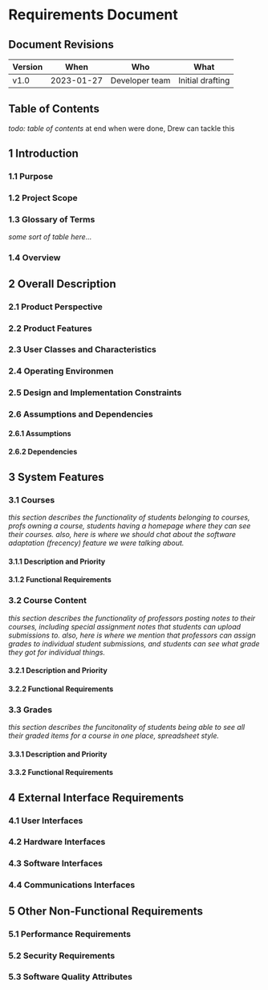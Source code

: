 Requirements Document
=====================

## Document Revisions

| Version | When            | Who                    | What                                      |
| ---     | ---             | ---                    | ---                                       |
| v1.0    | 2023-01-27      | Developer team         | Initial drafting                          |

## Table of Contents

_todo: table of contents_ at end when were done, Drew can tackle this

## 1 Introduction

### 1.1 Purpose

### 1.2 Project Scope

### 1.3 Glossary of Terms

_some sort of table here..._

### 1.4 Overview

## 2 Overall Description

### 2.1 Product Perspective

### 2.2 Product Features

### 2.3 User Classes and Characteristics

### 2.4 Operating Environmen

### 2.5 Design and Implementation Constraints

### 2.6 Assumptions and Dependencies

#### 2.6.1 Assumptions

#### 2.6.2 Dependencies

## 3 System Features

### 3.1 Courses

_this section describes the functionality of students belonging to courses, profs owning a course,
students having a homepage where they can see their courses. also, here is where we should chat
about the software adaptation (frecency) feature we were talking about._

#### 3.1.1 Description and Priority

#### 3.1.2 Functional Requirements

### 3.2 Course Content

_this section describes the functionality of professors posting notes to their courses, including
special assignment notes that students can upload submissions to. also, here is where we mention
that professors can assign grades to individual student submissions, and students can see what
grade they got for individual things._

#### 3.2.1 Description and Priority

#### 3.2.2 Functional Requirements

### 3.3 Grades

_this section describes the funcitonality of students being able to see all their graded items for
a course in one place, spreadsheet style._

#### 3.3.1 Description and Priority

#### 3.3.2 Functional Requirements

## 4 External Interface Requirements

### 4.1 User Interfaces

### 4.2 Hardware Interfaces

### 4.3 Software Interfaces

### 4.4 Communications Interfaces

## 5 Other Non-Functional Requirements

### 5.1 Performance Requirements

### 5.2 Security Requirements

### 5.3 Software Quality Attributes
